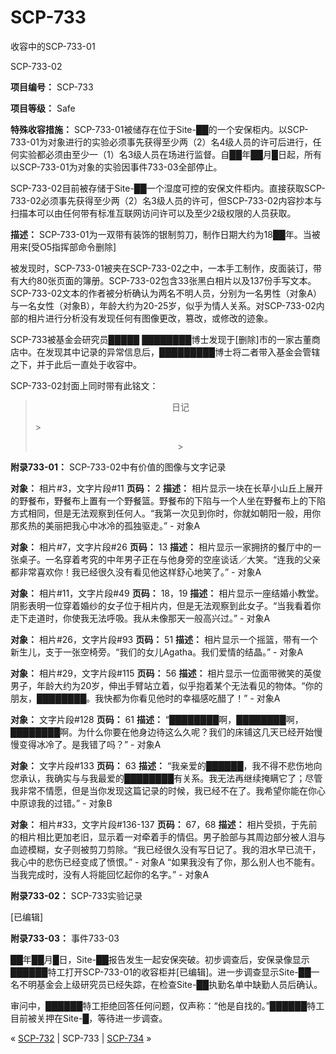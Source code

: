 # SCP-733
                        




收容中的SCP-733-01





SCP-733-02



**项目编号：** SCP-733

**项目等级：** Safe

**特殊收容措施：** SCP-733-01被储存在位于Site-██的一个安保柜内。以SCP-733-01为对象进行的实验必须事先获得至少两（2）名4级人员的许可后进行，任何实验都必须由至少一（1）名3级人员在场进行监督。自██年██月█日起，所有以SCP-733-01为对象的实验因事件733-03全部停止。

SCP-733-02目前被存储于Site-██一个湿度可控的安保文件柜内。直接获取SCP-733-02必须事先获得至少两（2）名3级人员的许可，但SCP-733-02内容抄本与扫描本可以由任何带有标准互联网访问许可以及至少2级权限的人员获取。

**描述：** SCP-733-01为一双带有装饰的银制剪刀，制作日期大约为18██年。当被用来[受O5指挥部命令删除]

被发现时，SCP-733-01被夹在SCP-733-02之中，一本手工制作，皮面装订，带有大约80张页面的簿册。SCP-733-02包含33张黑白相片以及137份手写文本。SCP-733-02文本的作者被分析确认为两名不明人员，分别为一名男性（对象A） 与一名女性（对象B），年龄大约为20-25岁，似乎为情人关系。对SCP-733-02内部的相片进行分析没有发现任何有图像更改，篡改，或修改的迹象。

SCP-733被基金会研究员█████ ████████博士发现于[删除]市的一家古董商店中。在发现其中记录的异常信息后，█████████博士将二者带入基金会管辖之下，并于此后一直处于收容中。

SCP-733-02封面上同时带有此铭文：


> <p style='text-align: center;'>&#26085;&#35760;</p>> 
> <p style='text-align: center;' />> 

**附录733-01：** SCP-733-02中有价值的图像与文字记录

**对象：** 相片#3，文字片段#11
**页码：** 2
**描述：** 相片显示一块在长草小山丘上展开的野餐布，野餐布上置有一个野餐篮。野餐布的下陷与一个人坐在野餐布上的下陷方式相同，但是无法观察到任何人。“我第一次见到你时，你就如朝阳一般，用你那炙热的美丽把我心中冰冷的孤独驱走。” - 对象A

**对象：** 相片#7，文字片段#26
**页码：** 13
**描述：** 相片显示一家拥挤的餐厅中的一张桌子。一名穿着考究的中年男子正在与他身旁的空座谈话／大笑。“连我的父亲都非常喜欢你！我已经很久没有看见他这样舒心地笑了。” - 对象A

**对象：** 相片#11，文字片段#49
**页码：** 18，19
**描述：** 相片显示一座结婚小教堂。阴影表明一位穿着婚纱的女子位于相片内，但是无法观察到此女子。“当我看着你走下走道时，你使我无法呼吸。我从未像那天一般高兴过。” - 对象A

**对象：** 相片#26，文字片段#93
**页码：** 51
**描述：** 相片显示一个摇篮，带有一个新生儿，支于一张空椅旁。“我们的女儿Agatha。我们爱情的结晶。” - 对象A

**对象：** 相片#29，文字片段#115
**页码：** 56
**描述：** 相片显示一位面带微笑的英俊男子，年龄大约为20岁，伸出手臂站立着，似乎抱着某个无法看见的物体。“你的朋友，████████。我快都为你看见他时的幸福感吃醋了！” - 对象A

**对象：** 文字片段#128
**页码：** 61
**描述：** “████████啊，████████啊，████████啊。为什么你要在他身边待这么久呢？我们的床铺这几天已经开始慢慢变得冰冷了。是我错了吗？” - 对象A

**对象：** 文字片段#133
**页码：** 63
**描述：** “我亲爱的██████，我不得不悲伤地向您承认，我确实与与我最爱的████████有关系。我无法再继续掩瞒它了；尽管我非常不情愿，但是当你发现这篇记录的时候，我已经不在了。我希望你能在你心中原谅我的过错。” - 对象B

**对象：** 相片#33，文字片段#136-137
**页码：** 67，68
**描述：** 相片受损，于先前的相片相比更加老旧，显示着一对牵着手的情侣。男子脸部与其周边部分被人泪与血迹模糊，女子则被剪刀剪除。“我已经很久没有写日记了。我的泪水早已流干，我心中的悲伤已经变成了愤恨。” - 对象A “如果我没有了你，那么别人也不能有。当我完成时，没有人将能回忆起你的名字。” - 对象A

**附录733-02：** SCP-733实验记录

[已编辑]

**附录733-03：** 事件733-03

██年██月█日，Site-██报告发生一起安保突破。初步调查后，安保录像显示██████特工打开SCP-733-01的收容柜并[已编辑]。进一步调查显示Site-██一名不明基金会上级研究员已经失踪，在检查Site-██执勤名单中缺勤人员后确认。

审问中，██████特工拒绝回答任何问题，仅声称：“他是自找的。”██████特工目前被关押在Site-█，等待进一步调查。



« [SCP-732](/scp-732) | SCP-733 | [SCP-734](/scp-734) »





                    